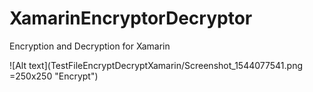 # XamarinEncryptorDecryptor
Encryption and Decryption for Xamarin

![Alt text](TestFileEncryptDecryptXamarin/Screenshot_1544077541.png =250x250 "Encrypt")
